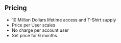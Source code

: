 ## Pricing

- 10 Million Dollars lifetime access and T-Shirt supply
- Price per User scales
- No charge per account user
- Set price for 6 months
